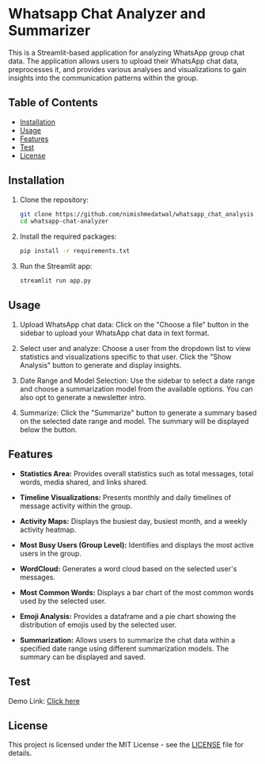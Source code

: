 # Whatsapp Chat Analyzer and Summarizer

This is a Streamlit-based application for analyzing WhatsApp group chat data. The application allows users to upload their WhatsApp chat data, preprocesses it, and provides various analyses and visualizations to gain insights into the communication patterns within the group.

## Table of Contents
- [Installation](#installation)
- [Usage](#usage)
- [Features](#features)
- [Test](#test)
- [License](#license)

## Installation

1. Clone the repository:
   ```bash
   git clone https://github.com/nimishmedatwal/whatsapp_chat_analysis
   cd whatsapp-chat-analyzer
   ```

2. Install the required packages:
   ```bash
   pip install -r requirements.txt
   ```

3. Run the Streamlit app:
   ```bash
   streamlit run app.py
   ```

## Usage

1. Upload WhatsApp chat data: Click on the "Choose a file" button in the sidebar to upload your WhatsApp chat data in text format.

2. Select user and analyze: Choose a user from the dropdown list to view statistics and visualizations specific to that user. Click the "Show Analysis" button to generate and display insights.

3. Date Range and Model Selection: Use the sidebar to select a date range and choose a summarization model from the available options. You can also opt to generate a newsletter intro.

4. Summarize: Click the "Summarize" button to generate a summary based on the selected date range and model. The summary will be displayed below the button.

## Features

- **Statistics Area:** Provides overall statistics such as total messages, total words, media shared, and links shared.

- **Timeline Visualizations:** Presents monthly and daily timelines of message activity within the group.

- **Activity Maps:** Displays the busiest day, busiest month, and a weekly activity heatmap.

- **Most Busy Users (Group Level):** Identifies and displays the most active users in the group.

- **WordCloud:** Generates a word cloud based on the selected user's messages.

- **Most Common Words:** Displays a bar chart of the most common words used by the selected user.

- **Emoji Analysis:** Provides a dataframe and a pie chart showing the distribution of emojis used by the selected user.

- **Summarization:** Allows users to summarize the chat data within a specified date range using different summarization models. The summary can be displayed and saved.

## Test
Demo Link: [Click here](https://whatsappsummary.streamlit.app/)

## License

This project is licensed under the MIT License - see the [LICENSE](LICENSE) file for details.
